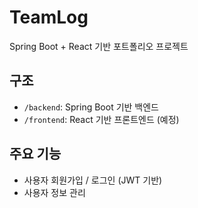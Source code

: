 # TeamLog

Spring Boot + React 기반 포트폴리오 프로젝트

## 구조
- `/backend`: Spring Boot 기반 백엔드
- `/frontend`: React 기반 프론트엔드 (예정)

## 주요 기능
- 사용자 회원가입 / 로그인 (JWT 기반)
- 사용자 정보 관리
